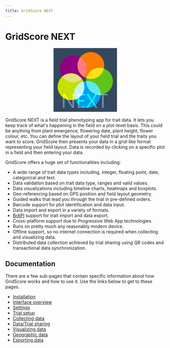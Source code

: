 ```yaml
---
title: GridScore NEXT
---
```


# GridScore NEXT

<p align="center">
  <img src="img/gridscore-next-text.svg" width="200" alt="GridScore NEXT logo">
</p>

GridScore NEXT is a field trial phenotyping app for trait data. It lets you keep track of what's happening in the field on a plot-level basis. This could be anything from plant emergence, flowering date, plant height, flower colour, etc. You can define the layout of your field trial and the traits you want to score. GridScore then presents your data in a grid-like format representing your field layout. Data is recorded by clicking on a specific plot in a field and then entering your data.

GridScore offers a huge set of functionalities including:
- A wide range of trait data types including, integer, floating point, date, categorical and text.
- Data validation based on trait data type, ranges and valid values.
- Data visualizations including timeline charts, heatmaps and boxplots.
- Geo-referencing based on GPS position and field layout geometry.
- Guided walks that lead you through the trial in pre-defined orders.
- Barcode support for plot identification and data input.
- Data import and export in a variety of formats.
- [BrAPI](https://www.brapi.org) support for trait import and data export.
- Cross-platform support due to Progressive Web App technologies.
- Runs on pretty much any reasonably modern device.
- Offline support, so no internet connection is required when collecting and visualizing data.
- Distributed data collection achieved by trial sharing using QR codes and transactional data synchronization.

## Documentation

There are a few sub-pages that contain specific information about how GridScore works and how to use it. Use the links below to get to these pages.

- <a href="installation.html">Installation</a>
- <a href="overview.html">Interface overview</a>
- <a href="settings.html">Settings</a>
- <a href="trial-setup.html">Trial setup</a>
- <a href="collecting-data.html">Collecting data</a>
- <a href="trial-sharing.html">Data/Trial sharing</a>
- <a href="visualizing-data.html">Visualizing data</a>
- <a href="geographic-data.html">Geographic data</a>
- <a href="exporting-data.html">Exporting data</a>